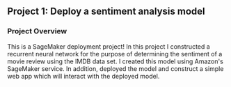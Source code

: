 ## Project 1: Deploy a sentiment analysis model
### Project Overview
This is a SageMaker deployment project! In this project I constructed a recurrent neural network for the purpose of determining the sentiment of a movie review using the IMDB data set. I created this model using Amazon's SageMaker service. In addition, deployed the model and construct a simple web app which will interact with the deployed model.
